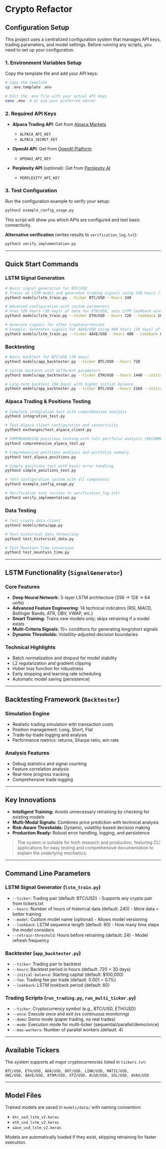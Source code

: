 # Crypto Refactor

## Configuration Setup

This project uses a centralized configuration system that manages API keys, trading parameters, and model settings. Before running any scripts, you need to set up your configuration.

### 1. Environment Variables Setup

Copy the template file and add your API keys:

```bash
# Copy the template
cp .env.template .env

# Edit the .env file with your actual API keys
nano .env  # or use your preferred editor
```

### 2. Required API Keys

- **Alpaca Trading API**: Get from [Alpaca Markets](https://alpaca.markets/)
  - `ALPACA_API_KEY`
  - `ALPACA_SECRET_KEY`
  
- **OpenAI API**: Get from [OpenAI Platform](https://platform.openai.com/api-keys)
  - `OPENAI_API_KEY`
  
- **Perplexity API** (optional): Get from [Perplexity AI](https://www.perplexity.ai/settings/api)
  - `PERPLEXITY_API_KEY`

### 3. Test Configuration

Run the configuration example to verify your setup:

```bash
python3 example_config_usage.py
```

This script will show you which APIs are configured and test basic connectivity.

**Alternative verification** (writes results to `verification_log.txt`):
```bash
python3 verify_implementation.py
```

---

## Quick Start Commands

### LSTM Signal Generation
```bash
# Basic signal generation for BTC/USD
# Trains an LSTM model and generates trading signals using 240 hours (10 days) of historical data.
python3 models/lstm_train.py --ticker BTC/USD --hours 240

# Advanced configuration with custom parameters
# Uses 720 hours (30 days) of data for ETH/USD, sets LSTM lookback window to 168 time steps (1 week if hourly), and retrains if the model is older than 12 hours.
python3 models/lstm_train.py --ticker ETH/USD --hours 720 --lookback 168 --retrain-threshold 12

# Generate signals for other cryptocurrencies
# Example: Generates signals for AAVE/USD using 480 hours (20 days) of data and a lookback window of 60 time steps.
python3 models/lstm_train.py --ticker AAVE/USD --hours 480 --lookback 60
```

### Backtesting
```bash
# Basic backtest for BTC/USD (30 days)
python3 models/app_backtester.py --ticker BTC/USD --hours 720

# Custom backtest with different parameters
python3 models/app_backtester.py --ticker ETH/USD --hours 1440 --initial-balance 50000 --fee 0.0015

# Long-term backtest (90 days) with higher initial balance
python3 models/app_backtester.py --ticker BTC/USD --hours 2160 --initial-balance 100000
```

### Alpaca Trading & Positions Testing
```bash
# Complete integration test with comprehensive analysis
python3 integration_test.py

# Test Alpaca client configuration and connectivity
python3 exchanges/test_alpaca_client.py

# COMPREHENSIVE positions testing with full portfolio analysis (RECOMMENDED)
python3 comprehensive_alpaca_test.py

# Comprehensive positions analysis and portfolio summary
python3 test_alpaca_positions.py

# Simple positions test with basic error handling
python3 simple_positions_test.py

# Test configuration system with all components
python3 example_config_usage.py

# Verification test (writes to verification_log.txt)
python3 verify_implementation.py
```

### Data Testing
```bash
# Test crypto data client
python3 models/data/app.py

# Test historical data formatting
python3 test_historical_data.py

# Test Mountain Time conversion
python3 test_mountain_time.py
```

---

## LSTM Functionality (`SignalGenerator`)

### Core Features

- **Deep Neural Network:** 3-layer LSTM architecture (256 → 128 → 64 units)
- **Advanced Feature Engineering:** 14 technical indicators (RSI, MACD, Bollinger Bands, ATR, OBV, VWAP, etc.)
- **Smart Training:** Trains new models only; skips retraining if a model exists
- **Multi-Criteria Signals:** 10+ conditions for generating long/short signals
- **Dynamic Thresholds:** Volatility-adjusted decision boundaries

### Technical Highlights

- Batch normalization and dropout for model stability
- L2 regularization and gradient clipping
- Huber loss function for robustness
- Early stopping and learning rate scheduling
- Automatic model saving (persistence)

---

## Backtesting Framework (`Backtester`)

### Simulation Engine

- Realistic trading simulation with transaction costs
- Position management: Long, Short, Flat
- Trade-by-trade logging and analysis
- Performance metrics: returns, Sharpe ratio, win rate

### Analysis Features

- Debug statistics and signal counting
- Feature correlation analysis
- Real-time progress tracking
- Comprehensive trade logging

---

## Key Innovations

- **Intelligent Training:** Avoids unnecessary retraining by checking for existing models
- **Multi-Modal Signals:** Combines price prediction with technical analysis
- **Risk-Aware Thresholds:** Dynamic, volatility-based decision making
- **Production Ready:** Robust error handling, logging, and persistence

> The system is suitable for both research and production, featuring CLI applications for easy testing and comprehensive documentation to explain the underlying mechanics.

---

## Command Line Parameters

### LSTM Signal Generator (`lstm_train.py`)
- `--ticker`: Trading pair (default: BTC/USD) - Supports any crypto pair from tickers.txt
- `--hours`: Number of hours of historical data (default: 240) - More data = better training
- `--model`: Custom model name (optional) - Allows model versioning
- `--lookback`: LSTM sequence length (default: 60) - How many time steps the model considers
- `--retrain-threshold`: Hours before retraining (default: 24) - Model refresh frequency

### Backtester (`app_backtester.py`)
- `--ticker`: Trading pair to backtest
- `--hours`: Backtest period in hours (default: 720 = 30 days)
- `--initial-balance`: Starting capital (default: $100,000)
- `--fee`: Trading fee per trade (default: 0.001 = 0.1%)
- `--lookback`: LSTM lookback period (default: 60)

### Trading Scripts (`run_trading.py`, `run_multi_ticker.py`)
- `--ticker`: Cryptocurrency symbol (e.g., BTC/USD, ETH/USD)
- `--once`: Execute once and exit (vs continuous monitoring)
- `--demo`: Demo mode (paper trading, no real trades)
- `--mode`: Execution mode for multi-ticker (sequential/parallel/demo/once)
- `--max-workers`: Number of parallel workers (default: 4)

---

## Available Tickers

The system supports all major cryptocurrencies listed in `tickers.txt`:
```
BTC/USD, ETH/USD, ADA/USD, DOT/USD, LINK/USD, MATIC/USD, 
UNI/USD, AAVE/USD, ATOM/USD, XTZ/USD, ALGO/USD, SOL/USD, AVAX/USD
```

---

## Model Files

Trained models are saved in `models/data/` with naming convention:
- `btc_usd_lstm_v2.keras`
- `eth_usd_lstm_v2.keras` 
- `aave_usd_lstm_v2.keras`

Models are automatically loaded if they exist, skipping retraining for faster execution.
